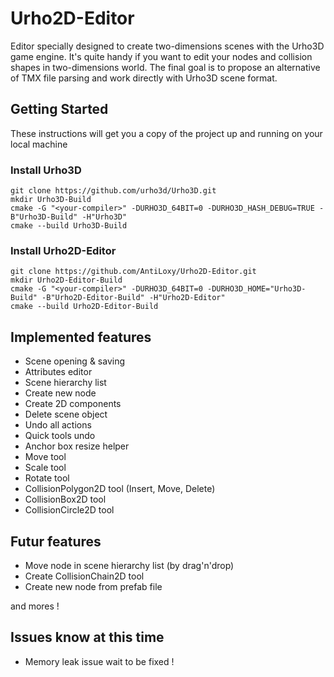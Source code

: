 
# Urho2D-Editor
Editor specially designed to create two-dimensions scenes with the Urho3D game engine.
It's quite handy if you want to edit your nodes and collision shapes in two-dimensions world.
The final goal is to propose an alternative of TMX file parsing and work directly with Urho3D scene format.

## Getting Started
These instructions will get you a copy of the project up and running on your local machine

### Install Urho3D
    git clone https://github.com/urho3d/Urho3D.git
    mkdir Urho3D-Build
    cmake -G "<your-compiler>" -DURHO3D_64BIT=0 -DURHO3D_HASH_DEBUG=TRUE -B"Urho3D-Build" -H"Urho3D"
    cmake --build Urho3D-Build

### Install Urho2D-Editor
    git clone https://github.com/AntiLoxy/Urho2D-Editor.git
    mkdir Urho2D-Editor-Build
    cmake -G "<your-compiler>" -DURHO3D_64BIT=0 -DURHO3D_HOME="Urho3D-Build" -B"Urho2D-Editor-Build" -H"Urho2D-Editor"
    cmake --build Urho2D-Editor-Build

## Implemented features
 - Scene opening & saving
 - Attributes editor
 - Scene hierarchy list
 - Create new node
 - Create 2D components
 - Delete scene object
 - Undo all actions
 - Quick tools undo
 - Anchor box resize helper
 - Move tool
 - Scale tool
 - Rotate tool
 - CollisionPolygon2D tool (Insert, Move, Delete)
 - CollisionBox2D tool
 - CollisionCircle2D tool
 
 ## Futur features
 
 - Move node in scene hierarchy list (by drag'n'drop)
 - Create CollisionChain2D tool
 - Create new node from prefab file

and mores !

## Issues know at this time

 - Memory leak issue wait to be fixed !

